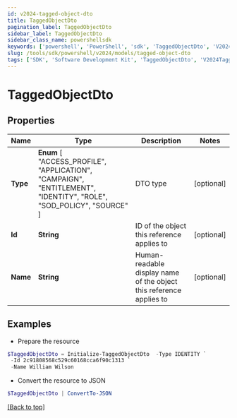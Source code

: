 ```yaml
---
id: v2024-tagged-object-dto
title: TaggedObjectDto
pagination_label: TaggedObjectDto
sidebar_label: TaggedObjectDto
sidebar_class_name: powershellsdk
keywords: ['powershell', 'PowerShell', 'sdk', 'TaggedObjectDto', 'V2024TaggedObjectDto'] 
slug: /tools/sdk/powershell/v2024/models/tagged-object-dto
tags: ['SDK', 'Software Development Kit', 'TaggedObjectDto', 'V2024TaggedObjectDto']
---
```



# TaggedObjectDto

## Properties

Name | Type | Description | Notes
------------ | ------------- | ------------- | -------------
**Type** |  **Enum** [  "ACCESS_PROFILE",    "APPLICATION",    "CAMPAIGN",    "ENTITLEMENT",    "IDENTITY",    "ROLE",    "SOD_POLICY",    "SOURCE" ] | DTO type | [optional] 
**Id** | **String** | ID of the object this reference applies to | [optional] 
**Name** | **String** | Human-readable display name of the object this reference applies to | [optional] 

## Examples

- Prepare the resource
```powershell
$TaggedObjectDto = Initialize-TaggedObjectDto  -Type IDENTITY `
 -Id 2c91808568c529c60168cca6f90c1313 `
 -Name William Wilson
```

- Convert the resource to JSON
```powershell
$TaggedObjectDto | ConvertTo-JSON
```


[[Back to top]](#) 

